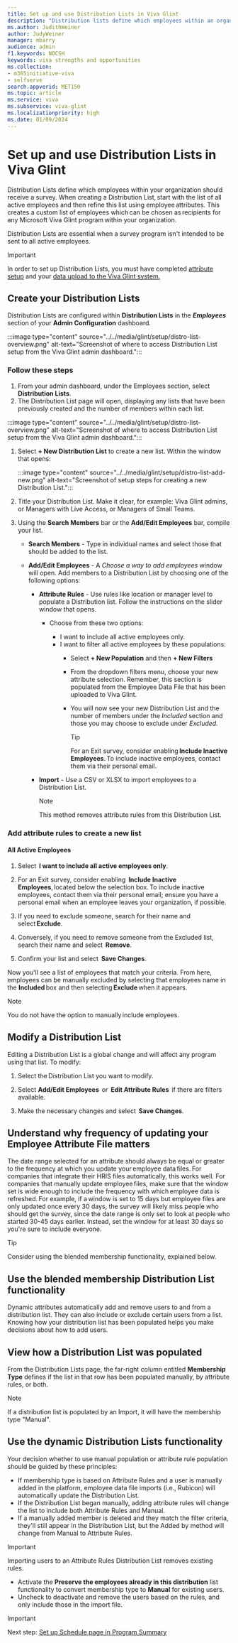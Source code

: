 ```yaml
---
title: Set up and use Distribution Lists in Viva Glint
description: "Distribution lists define which employees within an organization should receive a survey."
ms.author: JudithWeiner
author: JudyWeiner
manager: mbarry
audience: admin
f1.keywords: NOCSH
keywords: viva strengths and opportunities
ms.collection:  
- m365initiative-viva
- selfserve 
search.appverid: MET150 
ms.topic: article
ms.service: viva
ms.subservice: viva-glint
ms.localizationpriority: high
ms.date: 01/09/2024
---
```


# Set up and use Distribution Lists in Viva Glint

Distribution Lists define which employees within your organization should receive a survey. When creating a Distribution List, start with the list of all active employees and then refine this list using employee attributes. This creates a custom list of employees which can be chosen as recipients for any Microsoft Viva Glint program within your organization.

Distribution Lists are essential when a survey program isn't intended to be sent to all active employees.  

>[!IMPORTANT]
>In order to set up Distribution Lists, you must have completed [attribute setup](/../../viva/glint/setup/send-employee-attributes) and your [data upload  to the Viva Glint system.](/../../viva/glint/setup/upload-employee-attributes)

## Create your Distribution Lists 

Distribution Lists are configured within **Distribution Lists** in the ***Employees*** section of your **Admin Configuration** dashboard.

:::image type="content" source="../../media/glint/setup/distro-list-overview.png" alt-text="Screenshot of where to access Distribution List setup from the Viva Glint admin dashboard.":::

### Follow these steps 
1. From your admin dashboard, under the Employees section, select **Distribution Lists**.
1. The Distribution List page will open, displaying any lists that have been previously created and the number of members within each list.

:::image type="content" source="../../media/glint/setup/distro-list-overview.png" alt-text="Screenshot of where to access Distribution List setup from the Viva Glint admin dashboard.":::

1. Select **+ New Distribution List** to create a new list. Within the window that opens:

   :::image type="content" source="../../media/glint/setup/distro-list-add-new.png" alt-text="Screenshot of setup steps for creating a new Distribution List.":::
   
1. Title your Distribution List. Make it clear, for example: Viva Glint admins, or Managers with Live Access, or Managers of Small Teams.
1. Using the **Search Members** bar or the **Add/Edit Employees** bar, compile your list.
     
     - **Search Members** - Type in individual names and select those that should be added to the list.
       
     - **Add/Edit Employees** - A *Choose a way to add employees* window will open. Add members to a Distribution List by choosing one of the following options:
       
       - **Attribute Rules** - Use rules like location or manager level to populate a Distribution list. Follow the instructions on the slider window that opens.
         - Choose from these two options:
 
            - I want to include all active employees only.
            - I want to filter all active employees by these populations:
              - Select **+ New Population** and then **+ New Filters**
              - From the dropdown filters menu, choose your new attribute selection. Remember, this section is populated from the Employee Data File that has been uploaded to Viva Glint.
              - You will now see your new Distribution List and the number of members under the *Included* section and those you may choose to exclude under *Excluded.*
  
                >[!TIP]
                >For an Exit survey, consider enabling **Include Inactive Employees**. To include inactive employees, contact them via their personal email.
         
       - **Import** - Use a CSV or XLSX to import employees to a Distribution List.
         
         >[!NOTE]
         >This method removes attribute rules from this Distribution List.

### Add attribute rules to create a new list 


#### All Active Employees 

1. Select  **I want to include all active employees only**. 
1. For an Exit survey, consider enabling  **Include Inactive Employees**, located below the selection box. To include inactive employees, contact them via their personal email; ensure you have a personal email when an employee leaves your organization, if possible. 

1. If you need to exclude someone, search for their name and select **Exclude**. 

1. Conversely, if you need to remove someone from the Excluded list, search their name and select  **Remove**. 

1. Confirm your list and select  **Save Changes**. 

Now you'll see a list of employees that match your criteria. From here, employees can be manually excluded by selecting that employees name in the **Included** box and then selecting **Exclude** when it appears.

   > [!NOTE]
   >You do not have the option to manually include employees.

## Modify a Distribution List 

Editing a Distribution List is a global change and will affect any program using that list. To modify: 

1. Select the Distribution List you want to modify. 

1. Select  **Add/Edit Employees**  or  **Edit Attribute Rules**  if there are filters available. 

1. Make the necessary changes and select  **Save Changes**. 

## Understand why frequency of updating your Employee Attribute File matters 

The date range selected for an attribute should always be equal or greater to the frequency at which you update your employee data files. For companies that integrate their HRIS files automatically, this works well. For companies that manually update employee files, make sure that the window set is wide enough to include the frequency with which employee data is refreshed. For example, if a window is set to 15 days but employee files are only updated once every 30 days, the survey will likely miss people who should get the survey, since the date range is only set to look at people who started 30-45 days earlier. Instead, set the window for at least 30 days so you're sure to include everyone.

> [!TIP]
> Consider using the blended membership functionality, explained below.

## Use the blended membership Distribution List functionality

Dynamic attributes automatically add and remove users to and from a distribution list. They can also include or exclude certain users from a list. Knowing how your distribution list has been populated helps you make decisions about how to add users.

## View how a Distribution List was populated

From the Distribution Lists page, the far-right column entitled **Membership Type** defines if the list in that row has been populated manually, by attribute rules, or both.

> [!Note]
> If a distribution list is populated by an Import, it will have the membership type "Manual".

## Use the dynamic Distribution Lists functionality
Your decision whether to use manual population or attribute rule population should be guided by these principles:

- If membership type is based on Attribute Rules and a user is manually added in the platform, employee data file imports (i.e., Rubicon) will automatically update the Distribution List.</li>
- If the Distribution List began manually, adding attribute rules will change the list to include both Attribute Rules and Manual.</li>
- If a manually added member is deleted and they match the filter criteria, they'll still appear in the Distribution List, but the Added by method will change from Manual to Attribute Rules.

> [!IMPORTANT]
> Importing users to an Attribute Rules Distribution List removes existing rules.
  - Activate the **Preserve the employees already in this distribution** list functionality to convert membership type to **Manual** for existing users.</li>
  - Uncheck to deactivate and remove the users based on the rules, and only include those in the import file. 


> [!IMPORTANT]
> Next step: [Set up Schedule page in Program Summary](/../../schedule-setup.md)
